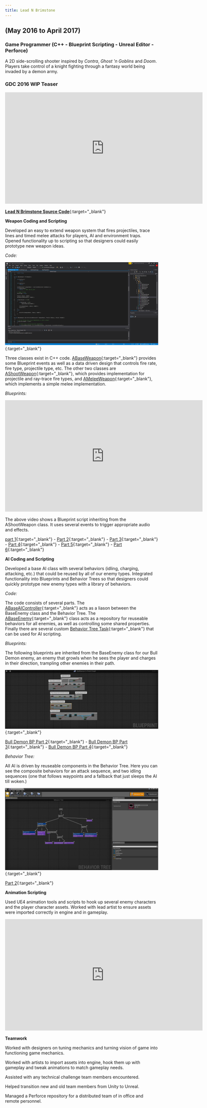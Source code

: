 ```yaml
---
title: Lead N Brimstone
---
```

## (May 2016 to April 2017)
### Game Programmer (C++ - Blueprint Scripting - Unreal Editor - Perforce)

A 2D side-scrolling shooter inspired by _Contra_, _Ghost 'n Goblins_ and _Doom_. Players take control of a knight fighting through a fantasy world being invaded by a demon army.

### GDC 2016 WIP Teaser
<iframe src="https://drive.google.com/file/d/0ByegvJ7suqvHRjFoTTNPbW5TM2c/preview" width="650" height="366" FrameBorder="0"></iframe>

[**Lead N Brimstone Source Code**](https://github.com/calebsmth54/LeadNBrimstone){:target="_blank"} 
<div style="display:none;">_</div>

**Weapon Coding and Scripting**

Developed an easy to extend weapon system that fires projectiles, trace lines and timed melee attacks for players, AI and environment traps. Opened functionality up to scripting so that designers could easily prototype new weapon ideas.


*Code:* 

[![Lead N Brimstone Code Sample](/assets/img/LnB/CodeSample.png)](/assets/img/LnB/CodeSample.png){:target="_blank"}
<div style="display:none;">_</div>

Three classes exist in C++ code. [ABaseWeapon](https://github.com/calebsmth54/LeadNBrimstone/blob/master/LnB/Source/LnB/Weapons/BaseWeapon.h){:target="_blank"} provides some Blueprint events as well as a data driven design that controls fire rate, fire type, projectile type, etc. The other two classes are [AShootWeapon](https://github.com/calebsmth54/LeadNBrimstone/blob/master/LnB/Source/LnB/Weapons/ShootWeapon.h){:target="_blank"}, which provides implementation for projectile and ray-trace fire types, and [AMeleeWeapon](https://github.com/calebsmth54/LeadNBrimstone/blob/master/LnB/Source/LnB/Weapons/MeleeWeapon.cpp){:target="_blank"}, which implements a simple melee implementation.
<div style="display:none;">_</div>

*Blueprints:* 

<iframe src="https://drive.google.com/file/d/1YyE4jJCYvN8OunKgTcyOfLvUAG3G69vW/preview" width="650" height="366" FrameBorder="0"></iframe>

The above video shows a Blueprint script inheriting from the AShootWeapon class. It uses several events to trigger appropriate audio and effects.

[part 1](/assets/img/LnB/BPPreview1.png){:target="_blank"} -
[Part 2](/assets/img/LnB/BPPreview2.png){:target="_blank"} -
[Part 3](/assets/img/LnB/BPPreview3.png){:target="_blank"} -
[Part 4](/assets/img/LnB/BPPreview4.png){:target="_blank"} -
[Part 5](/assets/img/LnB/BPPreview5.png){:target="_blank"} -
[Part 6](/assets/img/LnB/BPPreview6.png){:target="_blank"} 
<div style="display:none;">_</div>


**AI Coding and Scripting**

Developed a base AI class with several behaviors (idling, charging, attacking, etc.) that could be reused by all of our enemy types. Integrated functionality into Blueprints and Behavior Trees so that designers could quickly prototype new enemy types with a library of behaviors.


*Code:*

The code consists of several parts. The [ABaseAIController](https://github.com/calebsmth54/LeadNBrimstone/blob/master/LnB/Source/LnB/AI/BaseAIController.h){:target="_blank"} acts as a liason between the BaseEnemy class and the Behavior Tree. The [ABaseEnemy](https://github.com/calebsmth54/LeadNBrimstone/blob/master/LnB/Source/LnB/AI/BaseEnemy.h){:target="_blank"} class acts as a repository for reuseable behaviors for all enemies, as well as controlling some shared properties. Finally there are several custom [Behavior Tree Task](https://github.com/calebsmth54/LeadNBrimstone/tree/master/LnB/Source/LnB/AI/Tasks){:target="_blank"} that can be used for AI scripting.
<div style="display:none;">_</div>

*Blueprints:*

The following blueprints are inherited from the BaseEnemy class for our Bull Demon enemy, an enemy that growls when he sees the player and charges in their direction, trampling other enemies in their path.

[![Lead N Brimstone AI Blueprint Preview](/assets/img/LnB/AI_Blueprint0.PNG)](/assets/img/LnB/AI_Blueprint0.PNG){:target="_blank"}
<div style="display:none;">_</div>

[Bull Demon BP Part 2](/assets/img/LnB/AI_Blueprint1.png){:target="_blank"} -
[Bull Demon BP Part 3](/assets/img/LnB/AI_Blueprint2.png){:target="_blank"} -
[Bull Demon BP Part 4](/assets/img/LnB/AI_Blueprint3.png){:target="_blank"}
<div style="display:none;">_</div>

*Behavior Tree:*

All AI is driven by reuseable components in the Behavior Tree. Here you can see the composite behaviors for an attack sequence, and two idling sequences (one that follows waypoints and a fallback that just sleeps the AI till woken.)

[![Lead N Brimstone AI Behavior Tree Preview](/assets/img/LnB/AI_BT1.png)](/assets/img/LnB/AI_BT1.png){:target="_blank"}
<div style="display:none;">_</div>

[Part 2](/assets/img/LnB/AI_BT2.png){:target="_blank"}
<div style="display:none;">_</div>


**Animation Scripting**

Used UE4 animation tools and scripts to hook up several enemy characters and the player character assets. Worked with lead artist to ensure assets were imported correctly in engine and in gameplay.

<iframe src="https://drive.google.com/file/d/1yjPYCPkHi7sypdSA7rYtcmbvT3H-oTai/preview" width="650" height="366" FrameBorder="0"></iframe>
<div style="display:none;">_</div>

**Teamwork**

Worked with designers on tuning mechanics and turning vision of game into functioning game mechanics.

Worked with artists to import assets into engine, hook them up with gameplay and tweak animations to match gameplay needs.

Assisted with any technical challenge team members encountered.

Helped transition new and old team members from Unity to Unreal.

Managed a Perforce repository for a distributed team of in office and remote personnel.